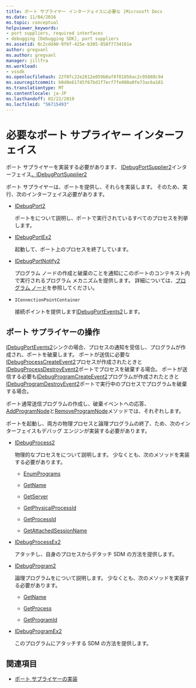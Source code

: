 ```yaml
---
title: ポート サプライヤー インターフェイスに必要な |Microsoft Docs
ms.date: 11/04/2016
ms.topic: conceptual
helpviewer_keywords:
- port suppliers, required interfaces
- debugging [Debugging SDK], port suppliers
ms.assetid: 0c2cdd40-9f6f-425e-b305-858f7734161e
author: gregvanl
ms.author: gregvanl
manager: jillfra
ms.workload:
- vssdk
ms.openlocfilehash: 22f8fc22e2812e059b0af8f81856ac2c95888c94
ms.sourcegitcommit: b0d8e61745f67bd1f7ecf7fe080a0fe73ac6a181
ms.translationtype: MT
ms.contentlocale: ja-JP
ms.lasthandoff: 02/22/2019
ms.locfileid: "56715493"
---
```

# <a name="required-port-supplier-interfaces"></a>必要なポート サプライヤー インターフェイス
ポート サプライヤーを実装する必要があります、 [IDebugPortSupplier2](../../extensibility/debugger/reference/idebugportsupplier2.md)インターフェイス[。IDebugPortSupplier2](../../extensibility/debugger/reference/idebugportsupplier2.md)

 ポート サプライヤーは、ポートを提供し、それらを実装します。 そのため、実行、次のインターフェイス必要があります。

-   [IDebugPort2](../../extensibility/debugger/reference/idebugport2.md)

     ポートをについて説明し、ポートで実行されているすべてのプロセスを列挙します。

-   [IDebugPortEx2](../../extensibility/debugger/reference/idebugportex2.md)

     起動して、ポート上のプロセスを終了しています。

-   [IDebugPortNotify2](../../extensibility/debugger/reference/idebugportnotify2.md)

     プログラム ノードの作成と破棄のことを通知にこのポートのコンテキスト内で実行されるプログラム メカニズムを提供します。 詳細については、[プログラム ノード](../../extensibility/debugger/program-nodes.md)を参照してください。

-   `IConnectionPointContainer`

     接続ポイントを提供します[IDebugPortEvents2](../../extensibility/debugger/reference/idebugportevents2.md)します。

## <a name="port-supplier-operation"></a>ポート サプライヤーの操作
 [IDebugPortEvents2](../../extensibility/debugger/reference/idebugportevents2.md)シンクの場合、プロセスの通知を受信し、プログラムが作成され、ポートを破棄します。 ポートが送信に必要な[IDebugProcessCreateEvent2](../../extensibility/debugger/reference/idebugprocesscreateevent2.md)プロセスが作成されたときと[IDebugProcessDestroyEvent2](../../extensibility/debugger/reference/idebugprocessdestroyevent2.md)ポートでプロセスを破棄する場合。 ポートが送信する必要も[IDebugProgramCreateEvent2](../../extensibility/debugger/reference/idebugprogramcreateevent2.md)プログラムが作成されたときと[IDebugProgramDestroyEvent2](../../extensibility/debugger/reference/idebugprogramdestroyevent2.md)ポートで実行中のプロセスでプログラムを破棄する場合。

 ポート通常送信プログラムの作成し、破棄イベントへの応答、 [AddProgramNode](../../extensibility/debugger/reference/idebugportnotify2-addprogramnode.md)と[RemoveProgramNode](../../extensibility/debugger/reference/idebugportnotify2-removeprogramnode.md)メソッドでは、それぞれします。

 ポートを起動し、両方の物理プロセスと論理プログラムの終了、ため、次のインターフェイスもデバッグ エンジンが実装する必要があります。

-   [IDebugProcess2](../../extensibility/debugger/reference/idebugprocess2.md)

     物理的なプロセスをについて説明します。 少なくとも、次のメソッドを実装する必要があります。

    -   [EnumPrograms](../../extensibility/debugger/reference/idebugprocess2-enumprograms.md)

    -   [GetName](../../extensibility/debugger/reference/idebugprocess2-getname.md)

    -   [GetServer](../../extensibility/debugger/reference/idebugprocess2-getserver.md)

    -   [GetPhysicalProcessId](../../extensibility/debugger/reference/idebugprocess2-getphysicalprocessid.md)

    -   [GetProcessId](../../extensibility/debugger/reference/idebugprocess2-getprocessid.md)

    -   [GetAttachedSessionName](../../extensibility/debugger/reference/idebugprocess2-getattachedsessionname.md)

-   [IDebugProcessEx2](../../extensibility/debugger/reference/idebugprocessex2.md)

     アタッチし、自身のプロセスからデタッチ SDM の方法を提供します。

-   [IDebugProgram2](../../extensibility/debugger/reference/idebugprogram2.md)

     論理プログラムをについて説明します。 少なくとも、次のメソッドを実装する必要があります。

    -   [GetName](../../extensibility/debugger/reference/idebugprogram2-getname.md)

    -   [GetProcess](../../extensibility/debugger/reference/idebugprogram2-getprocess.md)

    -   [GetProgramId](../../extensibility/debugger/reference/idebugprogram2-getprogramid.md)

-   [IDebugProgramEx2](../../extensibility/debugger/reference/idebugprogramex2.md)

     このプログラムにアタッチする SDM の方法を提供します。

## <a name="see-also"></a>関連項目
- [ポート サプライヤーの実装](../../extensibility/debugger/implementing-a-port-supplier.md)